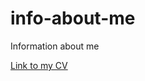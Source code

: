# info-about-me
Information about me


[Link to my CV][def]

[def]: https://ekaterinapuzanova.github.io/info-about-me/
